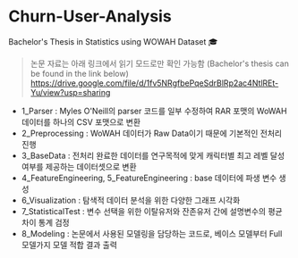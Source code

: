 # Churn-User-Analysis
Bachelor's Thesis in Statistics using WOWAH Dataset :mortar_board:

> 논문 자료는 아래 링크에서 읽기 모드로만 확인 가능함 (Bachelor's thesis can be found in the link below)
> https://drive.google.com/file/d/1fv5NRgfbePqeSdrBlRp2ac4NtlREt-Yu/view?usp=sharing


- 1_Parser : Myles O'Neill의 parser 코드를 일부 수정하여 RAR 포맷의 WoWAH 데이터를 하나의 CSV 포맷으로 변환
- 2_Preprocessing : WoWAH 데이터가 Raw Data이기 때문에 기본적인 전처리 진행
- 3_BaseData : 전처리 완료한 데이터를 연구목적에 맞게 캐릭터별 최고 레벨 달성 여부를 제공하는 데이터셋으로 변환
- 4_FeatureEngineering, 5_FeatureEngineering : base 데이터에 파생 변수 생성
- 6_Visualization : 탐색적 데이터 분석을 위한 다양한 그래프 시각화
- 7_StatisticalTest : 변수 선택을 위한 이탈유저와 잔존유저 간에 설명변수의 평균 차이 통계 검정
- 8_Modeling : 논문에서 사용된 모델링을 담당하는 코드로, 베이스 모델부터 Full 모델가지 모델 적합 결과 출력

